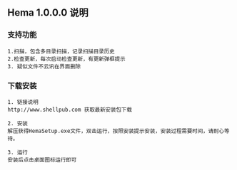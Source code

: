 ## Hema 1.0.0.0 说明

### 支持功能    
    1.扫描，包含多目录扫描，记录扫描目录历史	
	2.检查更新，每次启动检查更新，有更新弹框提示
    3. 疑似文件不云讯在界面删除
 
### 下载安装    
	1. 链接说明
   	http://www.shellpub.com 获取最新安装包下载
   	
	2. 安装   
 	解压获得HemaSetup.exe文件，双击运行，按照安装提示安装，安装过程需要时间，请耐心等待。

	3. 运行
	安装后点击桌面图标运行即可
	

